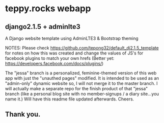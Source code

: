 # teppy.rocks webapp
## django2.1.5 + adminlte3
A Django website template using AdminLTE3 &amp; Bootstrap theming

NOTES:
Please check https://github.com/tepong32/default_dj2.1.5_template for notes on how this was created and change the values of JS's for facebook plugins to match your own hrefs (Better yet: https://developers.facebook.com/docs/plugins/)

The "jessa" branch is a personalized, feminine-themed version of this web app with just the "unauthed pages" modified. It is intended to be used as an "admin-only" dynamic website so, I will not merge it to the master branch. I will actually make a separate repo for the finish product of that "jessa" branch (like a personal blog site with no member-signups / a diary site...you name it.)
Will have this readme file updated afterwards. Cheers.

## Thank you.
 
